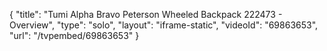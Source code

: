 {
    "title": "Tumi Alpha Bravo Peterson Wheeled Backpack 222473 - Overview",
    "type": "solo",
    "layout": "iframe-static",
    "videoId": "69863653",
    "url": "\/tvpembed\/69863653"
}